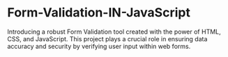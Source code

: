 # Form-Validation-IN-JavaScript
Introducing a robust Form Validation tool created with the power of HTML, CSS, and JavaScript. This project plays a crucial role in ensuring data accuracy and security by verifying user input within web forms.
